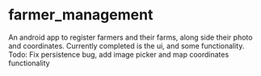 # farmer_management
An android app to register farmers and their farms, along side their photo and coordinates.
Currently completed is the ui, and some functionality.
Todo: Fix persistence bug, add image picker and map coordinates functionality
